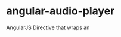 angular-audio-player
====================

AngularJS Directive that wraps an <audio> tag exposing handy events and selectors to customize your audio player.

